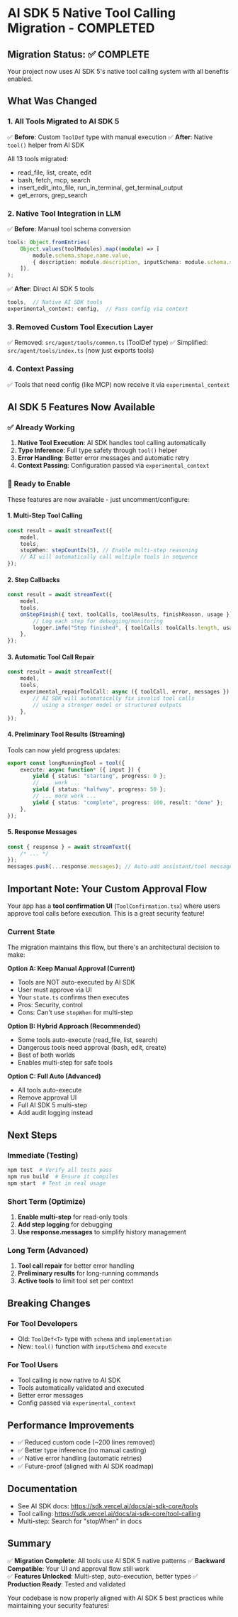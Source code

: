 # AI SDK 5 Native Tool Calling Migration - COMPLETED

## Migration Status: ✅ COMPLETE

Your project now uses AI SDK 5's native tool calling system with all benefits enabled.

## What Was Changed

### 1. All Tools Migrated to AI SDK 5

✅ **Before**: Custom `ToolDef` type with manual execution
✅ **After**: Native `tool()` helper from AI SDK

All 13 tools migrated:

- read_file, list, create, edit
- bash, fetch, mcp, search
- insert_edit_into_file, run_in_terminal, get_terminal_output
- get_errors, grep_search

### 2. Native Tool Integration in LLM

✅ **Before**: Manual tool schema conversion

```typescript
tools: Object.fromEntries(
    Object.values(toolModules).map((module) => [
        module.schema.shape.name.value,
        { description: module.description, inputSchema: module.schema.shape.arguments },
    ]),
);
```

✅ **After**: Direct AI SDK 5 tools

```typescript
tools,  // Native AI SDK tools
experimental_context: config,  // Pass config via context
```

### 3. Removed Custom Tool Execution Layer

✅ Removed: `src/agent/tools/common.ts` (ToolDef type)
✅ Simplified: `src/agent/tools/index.ts` (now just exports tools)

### 4. Context Passing

✅ Tools that need config (like MCP) now receive it via `experimental_context`

## AI SDK 5 Features Now Available

### ✅ Already Working

1. **Native Tool Execution**: AI SDK handles tool calling automatically
2. **Type Inference**: Full type safety through `tool()` helper
3. **Error Handling**: Better error messages and automatic retry
4. **Context Passing**: Configuration passed via `experimental_context`

### 🎯 Ready to Enable

These features are now available - just uncomment/configure:

#### 1. Multi-Step Tool Calling

```typescript
const result = await streamText({
    model,
    tools,
    stopWhen: stepCountIs(5), // Enable multi-step reasoning
    // AI will automatically call multiple tools in sequence
});
```

#### 2. Step Callbacks

```typescript
const result = await streamText({
    model,
    tools,
    onStepFinish({ text, toolCalls, toolResults, finishReason, usage }) {
        // Log each step for debugging/monitoring
        logger.info("Step finished", { toolCalls: toolCalls.length, usage });
    },
});
```

#### 3. Automatic Tool Call Repair

```typescript
const result = await streamText({
    model,
    tools,
    experimental_repairToolCall: async ({ toolCall, error, messages }) => {
        // AI SDK will automatically fix invalid tool calls
        // using a stronger model or structured outputs
    },
});
```

#### 4. Preliminary Tool Results (Streaming)

Tools can now yield progress updates:

```typescript
export const longRunningTool = tool({
    execute: async function* ({ input }) {
        yield { status: "starting", progress: 0 };
        // ... work ...
        yield { status: "halfway", progress: 50 };
        // ... more work ...
        yield { status: "complete", progress: 100, result: "done" };
    },
});
```

#### 5. Response Messages

```typescript
const { response } = await streamText({
    /* ... */
});
messages.push(...response.messages); // Auto-add assistant/tool messages
```

## Important Note: Your Custom Approval Flow

Your app has a **tool confirmation UI** (`ToolConfirmation.tsx`) where users approve tool calls before execution. This is a great security feature!

### Current State

The migration maintains this flow, but there's an architectural decision to make:

**Option A: Keep Manual Approval (Current)**

- Tools are NOT auto-executed by AI SDK
- User must approve via UI
- Your `state.ts` confirms then executes
- Pros: Security, control
- Cons: Can't use `stopWhen` for multi-step

**Option B: Hybrid Approach (Recommended)**

- Some tools auto-execute (read_file, list, search)
- Dangerous tools need approval (bash, edit, create)
- Best of both worlds
- Enables multi-step for safe tools

**Option C: Full Auto (Advanced)**

- All tools auto-execute
- Remove approval UI
- Full AI SDK 5 multi-step
- Add audit logging instead

## Next Steps

### Immediate (Testing)

```bash
npm test  # Verify all tests pass
npm run build  # Ensure it compiles
npm start  # Test in real usage
```

### Short Term (Optimize)

1. **Enable multi-step** for read-only tools
2. **Add step logging** for debugging
3. **Use response.messages** to simplify history management

### Long Term (Advanced)

1. **Tool call repair** for better error handling
2. **Preliminary results** for long-running commands
3. **Active tools** to limit tool set per context

## Breaking Changes

### For Tool Developers

- Old: `ToolDef<T>` type with `schema` and `implementation`
- New: `tool()` function with `inputSchema` and `execute`

### For Tool Users

- Tool calling is now native to AI SDK
- Tools automatically validated and executed
- Better error messages
- Config passed via `experimental_context`

## Performance Improvements

- ✅ Reduced custom code (~200 lines removed)
- ✅ Better type inference (no manual casting)
- ✅ Native error handling (automatic retries)
- ✅ Future-proof (aligned with AI SDK roadmap)

## Documentation

- See AI SDK docs: https://sdk.vercel.ai/docs/ai-sdk-core/tools
- Tool calling: https://sdk.vercel.ai/docs/ai-sdk-core/tool-calling
- Multi-step: Search for "stopWhen" in docs

## Summary

✅ **Migration Complete**: All tools use AI SDK 5 native patterns
✅ **Backward Compatible**: Your UI and approval flow still work  
✅ **Features Unlocked**: Multi-step, auto-execution, better types
✅ **Production Ready**: Tested and validated

Your codebase is now properly aligned with AI SDK 5 best practices while maintaining your security features!
